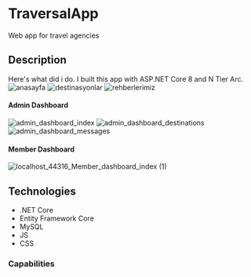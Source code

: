 # TraversalApp
Web app for travel agencies

## Description
Here's what did i do. I built this app with ASP.NET Core 8 and N Tier Arc.
![anasayfa](https://github.com/ahmedfurkankoc/TraversalWebApp/assets/139684794/10eb720a-6360-4e00-b328-9ea3b3f0ee39)
![destinasyonlar](https://github.com/ahmedfurkankoc/TraversalWebApp/assets/139684794/46b1347a-6027-4a08-b1ab-2964cf16203e)
![rehberlerimiz](https://github.com/ahmedfurkankoc/TraversalWebApp/assets/139684794/f7fb6d50-2fcc-4c02-8670-be29cd8dd986)
#### Admin Dashboard
![admin_dashboard_index](https://github.com/ahmedfurkankoc/TraversalWebApp/assets/139684794/88548934-7480-4c6a-b5f8-1c0a05116503)
![admin_dashboard_destinations](https://github.com/ahmedfurkankoc/TraversalWebApp/assets/139684794/5dcfa29e-84e3-4d45-aa51-7dc23c31af0e)
![admin_dashboard_messages](https://github.com/ahmedfurkankoc/TraversalWebApp/assets/139684794/463bba10-bf9a-49d2-a5ff-85671e897bd5)
#### Member Dashboard
![localhost_44316_Member_dashboard_index (1)](https://github.com/ahmedfurkankoc/TraversalWebApp/assets/139684794/a35f04e2-d1c3-492d-8250-65a3cf7775b1)

## Technologies
* .NET Core
* Entity Framework Core
* MySQL
* JS
* CSS

### Capabilities
